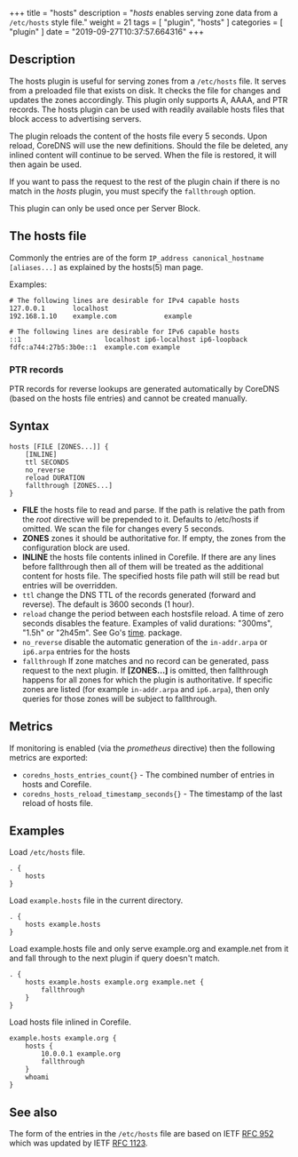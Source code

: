 +++
title = "hosts"
description = "*hosts* enables serving zone data from a `/etc/hosts` style file."
weight = 21
tags = [ "plugin", "hosts" ]
categories = [ "plugin" ]
date = "2019-09-27T10:37:57.664316"
+++

## Description

The hosts plugin is useful for serving zones from a `/etc/hosts` file. It serves from a preloaded
file that exists on disk. It checks the file for changes and updates the zones accordingly. This
plugin only supports A, AAAA, and PTR records. The hosts plugin can be used with readily
available hosts files that block access to advertising servers.

The plugin reloads the content of the hosts file every 5 seconds. Upon reload, CoreDNS will use the
new definitions. Should the file be deleted, any inlined content will continue to be served. When
the file is restored, it will then again be used.

If you want to pass the request to the rest of the plugin chain if there is no match in the *hosts*
plugin, you must specify the `fallthrough` option.

This plugin can only be used once per Server Block.

## The hosts file

Commonly the entries are of the form `IP_address canonical_hostname [aliases...]` as explained by
the hosts(5) man page.

Examples:

~~~
# The following lines are desirable for IPv4 capable hosts
127.0.0.1       localhost
192.168.1.10    example.com            example

# The following lines are desirable for IPv6 capable hosts
::1                     localhost ip6-localhost ip6-loopback
fdfc:a744:27b5:3b0e::1  example.com example
~~~

### PTR records

PTR records for reverse lookups are generated automatically by CoreDNS (based on the hosts file
entries) and cannot be created manually.

## Syntax

~~~
hosts [FILE [ZONES...]] {
    [INLINE]
    ttl SECONDS
    no_reverse
    reload DURATION
    fallthrough [ZONES...]
}
~~~

* **FILE** the hosts file to read and parse. If the path is relative the path from the *root*
  directive will be prepended to it. Defaults to /etc/hosts if omitted. We scan the file for changes
  every 5 seconds.
* **ZONES** zones it should be authoritative for. If empty, the zones from the configuration block
   are used.
* **INLINE** the hosts file contents inlined in Corefile. If there are any lines before fallthrough
   then all of them will be treated as the additional content for hosts file. The specified hosts
   file path will still be read but entries will be overridden.
* `ttl` change the DNS TTL of the records generated (forward and reverse). The default is 3600 seconds (1 hour).
* `reload` change the period between each hostsfile reload. A time of zero seconds disables the
  feature. Examples of valid durations: "300ms", "1.5h" or "2h45m". See Go's
  [time](https://godoc.org/time). package.
* `no_reverse` disable the automatic generation of the `in-addr.arpa` or `ip6.arpa` entries for the hosts
* `fallthrough` If zone matches and no record can be generated, pass request to the next plugin.
  If **[ZONES...]** is omitted, then fallthrough happens for all zones for which the plugin
  is authoritative. If specific zones are listed (for example `in-addr.arpa` and `ip6.arpa`), then only
  queries for those zones will be subject to fallthrough.

## Metrics

If monitoring is enabled (via the *prometheus* directive) then the following metrics are exported:

- `coredns_hosts_entries_count{}` - The combined number of entries in hosts and Corefile.
- `coredns_hosts_reload_timestamp_seconds{}` - The timestamp of the last reload of hosts file.

## Examples

Load `/etc/hosts` file.

~~~ corefile
. {
    hosts
}
~~~

Load `example.hosts` file in the current directory.

~~~
. {
    hosts example.hosts
}
~~~

Load example.hosts file and only serve example.org and example.net from it and fall through to the
next plugin if query doesn't match.

~~~
. {
    hosts example.hosts example.org example.net {
        fallthrough
    }
}
~~~

Load hosts file inlined in Corefile.

~~~
example.hosts example.org {
    hosts {
        10.0.0.1 example.org
        fallthrough
    }
    whoami
}
~~~

## See also

The form of the entries in the `/etc/hosts` file are based on IETF [RFC 952](https://tools.ietf.org/html/rfc952) which was updated by IETF [RFC 1123](https://tools.ietf.org/html/rfc1123).
